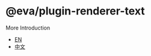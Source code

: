 
# @eva/plugin-renderer-text

More Introduction
- [EN](https://eva.js.org)
- [中文](https://eva-engine.gitee.io)
    